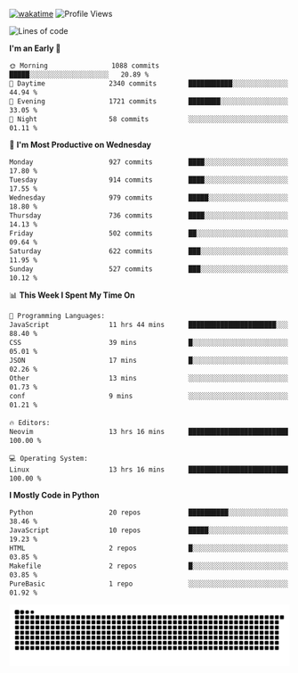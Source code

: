 [![wakatime](https://wakatime.com/badge/user/b920b284-3cde-4cd4-b72e-f7f22d050b16.svg)](https://wakatime.com/@b920b284-3cde-4cd4-b72e-f7f22d050b16)
![Profile Views](http://img.shields.io/badge/Profile%20Views-4586-blue)
<!--START_SECTION:waka-->
![Lines of code](https://img.shields.io/badge/From%20Hello%20World%20I%27ve%20Written-6.4%20million%20lines%20of%20code-blue)

**I'm an Early 🐤** 

```text
🌞 Morning                1088 commits        █████░░░░░░░░░░░░░░░░░░░░   20.89 % 
🌆 Daytime                2340 commits        ███████████░░░░░░░░░░░░░░   44.94 % 
🌃 Evening                1721 commits        ████████░░░░░░░░░░░░░░░░░   33.05 % 
🌙 Night                  58 commits          ░░░░░░░░░░░░░░░░░░░░░░░░░   01.11 % 
```
📅 **I'm Most Productive on Wednesday** 

```text
Monday                   927 commits         ████░░░░░░░░░░░░░░░░░░░░░   17.80 % 
Tuesday                  914 commits         ████░░░░░░░░░░░░░░░░░░░░░   17.55 % 
Wednesday                979 commits         █████░░░░░░░░░░░░░░░░░░░░   18.80 % 
Thursday                 736 commits         ████░░░░░░░░░░░░░░░░░░░░░   14.13 % 
Friday                   502 commits         ██░░░░░░░░░░░░░░░░░░░░░░░   09.64 % 
Saturday                 622 commits         ███░░░░░░░░░░░░░░░░░░░░░░   11.95 % 
Sunday                   527 commits         ███░░░░░░░░░░░░░░░░░░░░░░   10.12 % 
```


📊 **This Week I Spent My Time On** 

```text
💬 Programming Languages: 
JavaScript               11 hrs 44 mins      ██████████████████████░░░   88.40 % 
CSS                      39 mins             █░░░░░░░░░░░░░░░░░░░░░░░░   05.01 % 
JSON                     17 mins             █░░░░░░░░░░░░░░░░░░░░░░░░   02.26 % 
Other                    13 mins             ░░░░░░░░░░░░░░░░░░░░░░░░░   01.73 % 
conf                     9 mins              ░░░░░░░░░░░░░░░░░░░░░░░░░   01.21 % 

🔥 Editors: 
Neovim                   13 hrs 16 mins      █████████████████████████   100.00 % 

💻 Operating System: 
Linux                    13 hrs 16 mins      █████████████████████████   100.00 % 
```

**I Mostly Code in Python** 

```text
Python                   20 repos            ██████████░░░░░░░░░░░░░░░   38.46 % 
JavaScript               10 repos            █████░░░░░░░░░░░░░░░░░░░░   19.23 % 
HTML                     2 repos             █░░░░░░░░░░░░░░░░░░░░░░░░   03.85 % 
Makefile                 2 repos             █░░░░░░░░░░░░░░░░░░░░░░░░   03.85 % 
PureBasic                1 repo              ░░░░░░░░░░░░░░░░░░░░░░░░░   01.92 % 
```




<!--END_SECTION:waka-->
![Snake animation](https://raw.githubusercontent.com/timmypidashev/timmypidashev/main/commits.svg)
